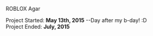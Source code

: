 ROBLOX Agar


Project Started: <b>May 13th, 2015</b> --Day after my b-day! :D <br>
Project Ended: <b>July, 2015</br>
